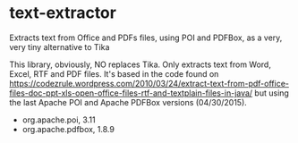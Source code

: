 # text-extractor
Extracts text from Office and PDFs files, using POI and PDFBox, as a very, very tiny alternative to Tika

This library, obviously, NO replaces Tika. Only extracts text from Word, Excel, RTF and PDF files. It's based in the code found on https://codezrule.wordpress.com/2010/03/24/extract-text-from-pdf-office-files-doc-ppt-xls-open-office-files-rtf-and-textplain-files-in-java/  but using the last Apache POI and Apache PDFBox versions (04/30/2015).

- org.apache.poi, 3.11
- org.apache.pdfbox, 1.8.9


